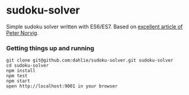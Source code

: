 # sudoku-solver

Simple sudoku solver written with ES6/ES7. Based on [excellent article of Peter Norvig](http://norvig.com/sudoku.html).

### Getting things up and running

```
git clone git@github.com:dahlie/sudoku-solver.git sudoku-solver
cd sudoku-solver
npm install
npm test
npm start
open http://localhost:9001 in your browser
```
